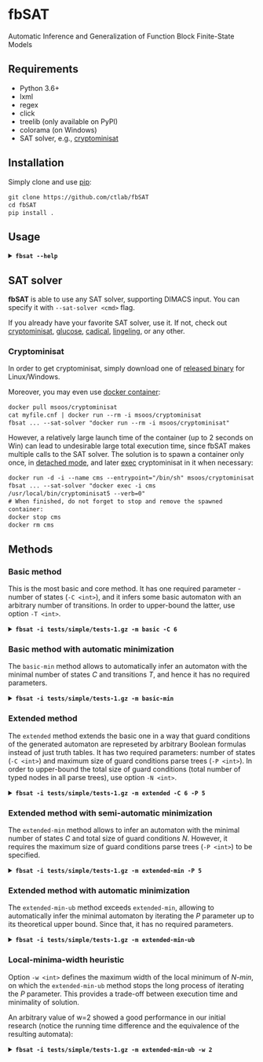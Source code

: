 # fbSAT

Automatic Inference and Generalization of Function Block Finite-State Models


## Requirements

* Python 3.6+
* lxml
* regex
* click
* treelib (only available on PyPI)
* colorama (on Windows)
* SAT solver, e.g., [cryptominisat](https://github.com/msoos/cryptominisat)


## Installation

Simply clone and use [pip](https://pip.pypa.io/en/stable/quickstart):

```
git clone https://github.com/ctlab/fbSAT
cd fbSAT
pip install .
```


## Usage

<details>
<summary><b><code>fbsat --help</code></b></summary>

    Usage: fbsat [OPTIONS]

    Options:
      -i, --scenarios <path>          File with scenarios  [required]
      -o, --outdir <path>             Output directory  [default: out]
      -m, --method [full|full-min|basic|basic-min|extended|extended-min|extended-min-ub|minimize]
                                      Method to use  [required]
      --input-names <x.../path>       Comma-separated list of input variable names, or a filename
      --output-names <z.../path>      Comma-separated list of output variable names, or a filename
      --automaton <path>              [minimize] File with pickled automaton
      -C <int>                        Number of automaton states
      -K <int>                        Maximum number of transitions from each state
      -P <int>                        Maximum number of nodes in guard's boolean formula's parse tree
      -T <int>                        Upper bound on total number of transitions
      -N <int>                        Upper bound on total number of nodes in all guard-trees
      -w <int>                        [ext-min-ub] Maximum width of local minima
      --bfs / --no-bfs                Use BFS symmetry-breaking constraints  [default: True]
      --distinct / --no-distinct      Distinct transitions  [default: False]
      --forbid-or / --no-forbid-or    [ext] Forbid OR parse tree nodes  [default: False]
      --sat-solver <cmd>              SAT solver  [default: cryptominisat5 --verb=0]
      --incremental                   Use IncrementalSolver backend
      --filesolver                    Use FileSolver backend
      --version                       Show the version and exit.
      -h, --help                      Show this message and exit.

</details>


## SAT solver

**fbSAT** is able to use any SAT solver, supporting DIMACS input. You can specify it with `--sat-solver <cmd>` flag.

If you already have your favorite SAT solver, use it. If not, check out [cryptominisat](https://github.com/msoos/cryptominisat), [glucose](http://www.labri.fr/perso/lsimon/glucose), [cadical](http://fmv.jku.at/cadical), [lingeling](http://fmv.jku.at/lingeling), or any other.

### Cryptominisat

In order to get cryptominisat, simply download one of [released binary](https://github.com/msoos/cryptominisat/releases) for Linux/Windows.

Moreover, you may even use [docker container](https://hub.docker.com/r/msoos/cryptominisat):

```
docker pull msoos/cryptominisat
cat myfile.cnf | docker run --rm -i msoos/cryptominisat
fbsat ... --sat-solver "docker run --rm -i msoos/cryptominisat"
```

However, a relatively large launch time of the container (up to 2 seconds on Win) can lead to undesirable large total execution time, since fbSAT makes multiple calls to the SAT solver.
The solution is to spawn a container only once, in [detached mode](https://docs.docker.com/engine/reference/run/#detached--d), and later [exec](https://docs.docker.com/engine/reference/commandline/exec) cryptominisat in it when necessary:

```
docker run -d -i --name cms --entrypoint="/bin/sh" msoos/cryptominisat
fbsat ... --sat-solver "docker exec -i cms /usr/local/bin/cryptominisat5 --verb=0"
# When finished, do not forget to stop and remove the spawned container:
docker stop cms
docker rm cms
```


## Methods

### Basic method

This is the most basic and core method. It has one required parameter - number of states (`-C <int>`), and it infers some basic automaton with an arbitrary number of transitions.
In order to upper-bound the latter, use option `-T <int>`.

<details>
<summary><b><code>fbsat -i tests/simple/tests-1.gz -m basic -C 6</code></b></summary>

    [+] Basic automaton:
      ┌─1/INITO(0:0000000, 1:1111111)
      ├──1 to 3 on REQ if [xxxxxxxxxxxxxxxxxxxxxxxxxxxxxxxxxx0x001]
      ├──1 to 4 on REQ if [xxxxxxxxxxxxxxxxxxxxxxxxxxxxxxxxxx0x01x]
      ├──1 to 3 on REQ if [xxxxxxxxxxxxxxxxxxxxxxxxxxxxxxxxxx0x0xx]
      ├──1 to 3 on REQ if [xxxxxxxxxxxxxxxxxxxxxxxxxxxxxxxxxx0x0xx]
      ├──1 to 3 on REQ if [xxxxxxxxxxxxxxxxxxxxxxxxxxxxxxxxxx0x0xx]
      ├──1 to 3 on REQ if [xxxxxxxxxxxxxxxxxxxxxxxxxxxxxxxxxx0x0xx]
      ├──1 to 3 on REQ if [xxxxxxxxxxxxxxxxxxxxxxxxxxxxxxxxxx0x0xx]
      └──1 to 2 on REQ if [xxxxxxxxxxxxxxxxxxxxxxxxxxxxxxxxxx0x1xx]
      ┌─2/CNF(0:1010000, 1:1010010)
      ├──2 to 6 on REQ if [x0xx0x00x0x000xxxxxxxx0xxxxxxxxxxxxx00x]
      ├──2 to 6 on REQ if [x0xx0x00x0x000xxxxxxxx0xxxxxxxxxxxxx00x]
      ├──2 to 6 on REQ if [x0xx0x00x0x000xxxxxxxx0xxxxxxxxxxxxx00x]
      ├──2 to 6 on REQ if [x0xx0x00x0x000xxxxxxxx0xxxxxxxxxxxxx00x]
      ├──2 to 6 on REQ if [x0xx0x00x0x000xxxxxxxx0xxxxxxxxxxxxx00x]
      ├──2 to 6 on REQ if [x0xx0x00x0x000xxxxxxxx0xxxxxxxxxxxxx00x]
      ├──2 to 6 on REQ if [x0xx0x00x0x001xxxxxxxx0xxxxxxxxxxxxx00x]
      └──2 to 5 on REQ if [x0xx0x00x0x01xxxxxxxxxxxxxxxxxxxxxxx0xx]
      ┌─3/CNF(0:1000000, 1:1010010)
      ├──3 to 6 on REQ if [x0xx0000x0x0xx0x0x001x0xxxxxxxxxxxxx000]
      ├──3 to 6 on REQ if [x0xx0000x0x0xx0x0x00xx0xxxxxxxxxxxxx000]
      ├──3 to 6 on REQ if [x0xx0000x0x0xx0x0x00xx0xxxxxxxxxxxxx000]
      ├──3 to 6 on REQ if [x0xx0000x0x0xx0x0x00xx0xxxxxxxxxxxxx000]
      └──3 to 6 on REQ if [x0xx0000x0x0xx0x0x00xx0xxxxxxxxxxxxx000]
      ┌─4/CNF(0:0010000, 1:1010010)
      ├──4 to 5 on REQ if [xxxxxxxxxxxxxxxxxxxxxx00x0x010xxxxxxx0x]
      └──4 to 6 on REQ if [xxxxxxxxxxxxxxxxxxxxxx00x0x0x1xxxxxxx0x]
      ┌─5/CNF(0:0101010, 1:0101110)
      └──5 to 6 on REQ if [0x00xxxx0xxx00x0xxx000xx0xxx00xxxxx1xxx]
      ┌─6/CNF(0:0000100, 1:1111011)
      ├──6 to 4 on REQ if [xxxxx0x00000x00000000xx00000x0000000010]
      ├──6 to 2 on REQ if [xxxxx0x00000x00000000xx00000x00000001x0]
      ├──6 to 8 on REQ if [xxxxx0x00000x00000000xx00000x0000100xx0]
      ├──6 to 5 on REQ if [xxxxx0x00000x00000010xx00000x0000x00xx0]
      ├──6 to 3 on REQ if [xxxxx0x00000x000000x0xx00000x0000x00xx1]
      ├──6 to 2 on REQ if [xxxxx0x00000x000000x0xx00000x0000x00xxx]
      ├──6 to 2 on REQ if [xxxxx0x00000x000000x0xx00000x0000x00xxx]
      └──6 to 7 on REQ if [xxxxxxxx0x1xx000010x0xxx0x1xx0000x00xxx]
      ┌─7/CNF(0:0000010, 1:1111110)
      ├──7 to 2 on REQ if [0x00xxxxxxx00xx0xx0000xxxxx00xxxxxxxxxx]
      ├──7 to 4 on REQ if [0x00xxxxxxx00xx0xx0000xxxxx10xxxxxxxxxx]
      ├──7 to 6 on REQ if [0x00xxxxxxx00xx0xx1000xxxxxx0xxxxxxxxxx]
      ├──7 to 2 on REQ if [0x00xxxxxxx00xx0xxx000xxxxxx0xxxxxxxxxx]
      ├──7 to 2 on REQ if [0x00xxxxxxx00xx0xxx000xxxxxx0xxxxxxxxxx]
      ├──7 to 2 on REQ if [0x00xxxxxxx00xx0xxx000xxxxxx0xxxxxxxxxx]
      ├──7 to 2 on REQ if [0x00xxxxxxx00xx0xxx000xxxxxx0xxxxxxxxxx]
      └──7 to 2 on REQ if [xxxxxxxxxxx1xxxxxxxxxxxxxxxxxxxxxxxxxxx]
      ┌─8/CNF(0:0000001, 1:1101100)
      ├──8 to 6 on REQ if [xxx0xxxxxxxxxx0x0x00xxxxxxxxxxxx0xxxxx0]
      ├──8 to 6 on REQ if [xxx0xxxxxxxxxx0x0x00xxxxxxxxxxxx0xxxxx0]
      ├──8 to 6 on REQ if [xxx0xxxxxxxxxx0x0x00xxxxxxxxxxxx0xxxxx0]
      ├──8 to 6 on REQ if [xxx0xxxxxxxxxx0x0x00xxxxxxxxxxxx0xxxxx0]
      ├──8 to 6 on REQ if [xxx0xxxxxxxxxx0x0x00xxxxxxxxxxxx0xxxxx0]
      ├──8 to 6 on REQ if [xxx0xxxxxxxxxx0x0x00xxxxxxxxxxxx0xxxxx0]
      ├──8 to 6 on REQ if [xxx0xxxxxxxxxx0x0x00xxxxxxxxxxxx0xxxxx0]
      └──8 to 6 on REQ if [xxxxxxxxxxxxxxxxxxxxxxxxxxxxxxxx1xxxxxx]
    [+] Basic automaton has 8 states and 48 transitions
    [+] All done in 0.97 s

![Automaton inferred from tests-1 using *basic* method](img/tests-10/efsm_basic_C8_K8_T48.svg)

</details>

### Basic method with automatic minimization

The `basic-min` method allows to automatically infer an automaton with the minimal number of states _C_ and transitions _T_, and hence it has no required parameters.

<details>
<summary><b><code>fbsat -i tests/simple/tests-1.gz -m basic-min</code></b></summary>

    [+] Minimal basic automaton:
      ┌─1/INITO(0:0000000, 1:1111111)
      ├──1 to 3 on REQ if [xxxxxxxxxxxxxxxxxxxxxxxxxxxxxxxxxx0x010]
      ├──1 to 4 on REQ if [xxxxxxxxxxxxxxxxxxxxxxxxxxxxxxxxxx0x1x0]
      └──1 to 2 on REQ if [xxxxxxxxxxxxxxxxxxxxxxxxxxxxxxxxxx0xxx1]
      ┌─2/CNF(0:1000000, 1:1000010)
      └──2 to 5 on REQ if [x0xx0000x0x0xx0x0x001x0xx0x0x0x0xxx0000]
      ┌─3/CNF(0:0010000, 1:0010010)
      └──3 to 5 on REQ if [x0x00000x0x0xx000x000x0000x0x1xxxxxx000]
      ┌─4/CNF(0:1010000, 1:0010110)
      └──4 to 5 on REQ if [x0xx000000x001000x00xx00x0x00xxxxxxx000]
      ┌─5/CNF(0:0000100, 1:1111011)
      ├──5 to 2 on REQ if [0x0000x00000000000000000000000000000001]
      ├──5 to 7 on REQ if [0x0000x0000010000001000000001000000000x]
      ├──5 to 4 on REQ if [0x0000x00000x000000x00000000x000000010x]
      ├──5 to 8 on REQ if [0x0000x00010x000010x00000010x0000000x0x]
      ├──5 to 3 on REQ if [0x0000x000x0x0000x0x000000x0x0000000x1x]
      └──5 to 6 on REQ if [0x0000x000x0x0000x0x000000x0x0000100xxx]
      ┌─6/CNF(0:0101001, 1:0101101)
      └──6 to 5 on REQ if [0x00x0x0000x00000x0000x000000000100x000]
      ┌─7/CNF(0:0101000, 1:0101011)
      └──7 to 5 on REQ if [0x00x0x000x00000xx0000xx0xxx0000x001000]
      ┌─8/CNF(0:0000110, 1:1111110)
      └──8 to 5 on REQ if [00000x0x0xx100000x10000x0xx10000x0x00x0]
    [+] Minimal basic automaton has 8 states and 15 transitions
    [+] All done in 3.24 s

![Automaton inferred from tests-1 using *basic-min* method](img/tests-10/efsm_basic-min_C8_K6_T15.svg)

</details>

### Extended method

The `extended` method extends the basic one in a way that guard conditions of the generated automaton are represeted by arbitrary Boolean formulas instead of just truth tables. It has two required parameters: number of states (`-C <int>`) and maximum size of guard conditions parse trees (`-P <int>`). In order to upper-bound the total size of guard conditions (total number of typed nodes in all parse trees), use option `-N <int>`.

<details>
<summary><b><code>fbsat -i tests/simple/tests-1.gz -m extended -C 6 -P 5</code></b></summary>

    [+] Extended automaton:
      ┌─1/INITO(0:0000000, 1:1111111)
      ├──1 to 3 on REQ if x9
      ├──1 to 4 on REQ if x7
      ├──1 to 2 on REQ if ~x1 & ~x5
      ├──1 to 4 on REQ if ~(~x3 | x1)
      ├──1 to 2 on REQ if x6
      └──1 to 2 on REQ if x8
      ┌─2/CNF(0:0010000, 1:1010010)
      ├──2 to 5 on REQ if ~x4 & x4
      ├──2 to 6 on REQ if ~(~x4 | x10)
      ├──2 to 5 on REQ if x5 & x6 & x1
      ├──2 to 5 on REQ if ~x10 & ~x1
      └──2 to 5 on REQ if x4 & x4 & x5
      ┌─3/CNF(0:1010000, 1:1010010)
      ├──3 to 6 on REQ if x6
      ├──3 to 6 on REQ if x6 & x7
      ├──3 to 6 on REQ if x6 | x6
      ├──3 to 6 on REQ if x4
      ├──3 to 6 on REQ if ~x5 & ~x9
      └──3 to 6 on REQ if x10
      ┌─4/CNF(0:1000000, 1:1010010)
      ├──4 to 5 on REQ if ~(x9 | ~x9)
      ├──4 to 6 on REQ if x8 & ~x6
      ├──4 to 5 on REQ if x10 & x5
      ├──4 to 6 on REQ if x5 & x2 & x7
      ├──4 to 5 on REQ if ~x3
      ├──4 to 5 on REQ if x4 & x3 & x7
      ├──4 to 5 on REQ if ~x3 & ~x3
      └──4 to 5 on REQ if ~x3 | ~x3
      ┌─5/CNF(0:0101000, 1:0101011)
      ├──5 to 7 on REQ if ~(x3 | ~x3)
      ├──5 to 7 on REQ if x3 & x3 & x1
      ├──5 to 7 on REQ if ~(x8 | x5)
      └──5 to 7 on REQ if ~x4 & x4
      ┌─6/CNF(0:0000100, 1:1111011)
      ├──6 to 2 on REQ if ~(~x8 | x4)
      ├──6 to 3 on REQ if ~(x4 | ~x9)
      ├──6 to 2 on REQ if x8 & x8 & x9
      ├──6 to 7 on REQ if ~(~x1 | x1)
      ├──6 to 7 on REQ if x6 & x8 & x2
      ├──6 to 7 on REQ if (x4 | x7) & x6
      ├──6 to 4 on REQ if x7 & x1
      └──6 to 7 on REQ if ~(~x10 | x7)
      ┌─7/CNF(0:0000110, 1:1111111)
      ├──7 to 8 on REQ if x3 & x6 & x1
      ├──7 to 2 on REQ if ~(~x8 & x10)
      ├──7 to 2 on REQ if (x8 & x3) | x9
      ├──7 to 4 on REQ if x2
      ├──7 to 2 on REQ if x7
      ├──7 to 4 on REQ if x7
      ├──7 to 4 on REQ if x7
      └──7 to 2 on REQ if x8 | ~x1
      ┌─8/CNF(0:0000111, 1:1111101)
      ├──8 to 6 on REQ if x1
      ├──8 to 6 on REQ if x7
      ├──8 to 6 on REQ if x3
      ├──8 to 6 on REQ if ~x10
      └──8 to 6 on REQ if x9
    [+] Extended automaton has 8 states, 50 transitions and 171 nodes
    [+] All done in 3.48 s

![Automaton inferred from tests-1 using *extended* method](img/tests-10/efsm_extended_C8_K8_P5_T50_N171.svg)

</details>

### Extended method with semi-automatic minimization

The `extended-min` method allows to infer an automaton with the minimal number of states _C_ and total size of guard conditions _N_. However, it requires the maximum size of guard conditions parse trees (`-P <int>`) to be specified.

<details>
<summary><b><code>fbsat -i tests/simple/tests-1.gz -m extended-min -P 5</code></b></summary>

    [+] Minimal extended automaton:
      ┌─1/INITO(0:0000000, 1:1111111)
      ├──1 to 4 on REQ if x9
      ├──1 to 2 on REQ if x8
      └──1 to 3 on REQ if x7
      ┌─2/CNF(0:0010000, 1:1010010)
      └──2 to 5 on REQ if x4
      ┌─3/CNF(0:1000000, 1:1010010)
      └──3 to 5 on REQ if x2
      ┌─4/CNF(0:1010000, 1:1010010)
      └──4 to 5 on REQ if x4
      ┌─5/CNF(0:0000100, 1:1111011)
      ├──5 to 7 on REQ if x10 & x5
      └──5 to 6 on REQ if x6 & ~x10
      ┌─6/CNF(0:0000110, 1:1111111)
      ├──6 to 5 on REQ if x2
      ├──6 to 5 on REQ if x8
      └──6 to 8 on REQ if x6
      ┌─7/CNF(0:0101000, 1:0101011)
      ├──7 to 2 on REQ if x8
      ├──7 to 4 on REQ if x9
      ├──7 to 3 on REQ if x7
      └──7 to 6 on REQ if x1 & x3 & x10
      ┌─8/CNF(0:0000011, 1:1111101)
      └──8 to 7 on REQ if x6
    [+] Minimal extended automaton has 8 states, 16 transitions and 25 nodes
    [+] All done in 25.84 s

![Automaton inferred from tests-1 using *extended-min* method](img/tests-10/efsm_extended-min_C8_K4_P5_T16_N25.svg)

</details>

### Extended method with automatic minimization

The `extended-min-ub` method exceeds `extended-min`, allowing to automatically infer the minimal automaton by iterating the _P_ parameter up to its theoretical upper bound. Since that, it has no required parameters.

<details>
<summary><b><code>fbsat -i tests/simple/tests-1.gz -m extended-min-ub</code></b></summary>

    [+] Minimal extended automaton:
      ┌─1/INITO(0:0000000, 1:1111111)
      ├──1 to 4 on REQ if x7
      ├──1 to 3 on REQ if x9
      └──1 to 2 on REQ if x8
      ┌─2/CNF(0:0010000, 1:1010010)
      └──2 to 5 on REQ if x4
      ┌─3/CNF(0:1010000, 1:1010010)
      └──3 to 5 on REQ if x4
      ┌─4/CNF(0:1000000, 1:1010010)
      └──4 to 5 on REQ if x2
      ┌─5/CNF(0:0000100, 1:1111011)
      ├──5 to 7 on REQ if ~x10 & x6
      └──5 to 6 on REQ if x10 & x5
      ┌─6/CNF(0:0101000, 1:0101011)
      ├──6 to 7 on REQ if x1 & x10 & x3
      ├──6 to 4 on REQ if x7
      ├──6 to 3 on REQ if x9
      └──6 to 2 on REQ if x8
      ┌─7/CNF(0:0000110, 1:1111111)
      ├──7 to 5 on REQ if x4
      ├──7 to 5 on REQ if x7
      └──7 to 8 on REQ if x6
      ┌─8/CNF(0:0000011, 1:1111101)
      └──8 to 6 on REQ if x6
    [+] Minimal extended automaton has 8 states, 16 transitions and 25 nodes
    [+] All done in 91.15 s

![Automaton inferred from tests-1 using *extended-min-ub* method](img/tests-10/efsm_extended-min-ub_C8_K4_P5_T16_N25.svg)

</details>

### Local-minima-width heuristic

Option `-w <int>` defines the maximum width of the local minimum of _N-min_, on which the `extended-min-ub` method stops the long process of iterating the _P_ parameter. This provides a trade-off between execution time and minimality of solution.

An arbitrary value of w=2 showed a good performance in our initial research (notice the running time difference and the equivalence of the resulting automata):

<details>
<summary><b><code>fbsat -i tests/simple/tests-1.gz -m extended-min-ub -w 2</code></b></summary>

    [+] Minimal extended automaton:
      ┌─1/INITO(0:0000000, 1:1111111)
      ├──1 to 4 on REQ if x7
      ├──1 to 3 on REQ if x9
      └──1 to 2 on REQ if x8
      ┌─2/CNF(0:0010000, 1:1010010)
      └──2 to 5 on REQ if x4
      ┌─3/CNF(0:1010000, 1:1010010)
      └──3 to 5 on REQ if x4
      ┌─4/CNF(0:1000000, 1:1010010)
      └──4 to 5 on REQ if x2
      ┌─5/CNF(0:0000100, 1:1111011)
      ├──5 to 7 on REQ if ~x10 & x6
      └──5 to 6 on REQ if x10 & x5
      ┌─6/CNF(0:0101000, 1:0101011)
      ├──6 to 7 on REQ if x1 & x10 & x3
      ├──6 to 4 on REQ if x7
      ├──6 to 3 on REQ if x9
      └──6 to 2 on REQ if x8
      ┌─7/CNF(0:0000110, 1:1111111)
      ├──7 to 5 on REQ if x4
      ├──7 to 5 on REQ if x7
      └──7 to 8 on REQ if x6
      ┌─8/CNF(0:0000011, 1:1111101)
      └──8 to 6 on REQ if x6
    [+] Minimal extended automaton has 8 states, 16 transitions and 25 nodes
    [+] All done in 54.44 s

![Automaton inferred from tests-1 using *extended-min-ub* method with w=2](img/tests-10/efsm_extended-min-ub-w2_C8_K4_P5_T16_N25.svg)

</details>
